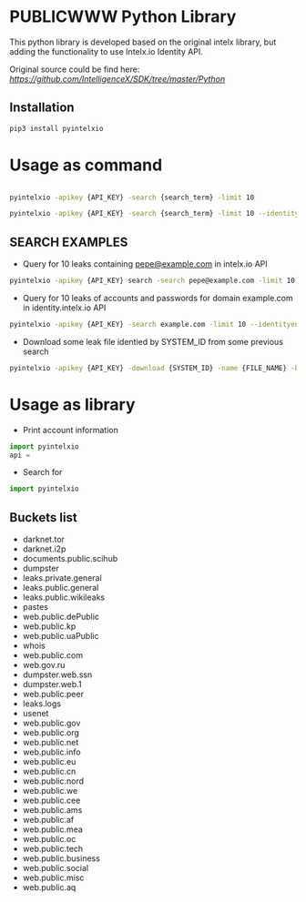 PUBLICWWW Python Library   
========================

This python library is developed based on the original intelx library, but adding the functionality to use Intelx.io Identity API.

Original source could be find here: *https://github.com/IntelligenceX/SDK/tree/master/Python*

Installation
------------

```bash
pip3 install pyintelxio
```

Usage as command
================

```bash 

pyintelxio -apikey {API_KEY} -search {search_term} -limit 10 

pyintelxio -apikey {API_KEY} -search {search_term} -limit 10 --identityenabled

```

SEARCH EXAMPLES
---------------

* Query for 10 leaks containing pepe@example.com in intelx.io API

```bash
pyintelxio -apikey {API_KEY} search -search pepe@example.com -limit 10
```

* Query for 10 leaks of accounts and passwords for domain example.com in identity.intelx.io API

```bash
pyintelxio -apikey {API_KEY} -search example.com -limit 10 --identityenabled
```
* Download some leak file identied by SYSTEM_ID from some previous search

```bash
pyintelxio -apikey {API_KEY} -download {SYSTEM_ID} -name {FILE_NAME} -bucket {BUCKET_NAME}
```


Usage as library
================

* Print account information

```python
import pyintelxio
api = 

```

* Search for 

```python
import pyintelxio
```

## Buckets list
- darknet.tor
- darknet.i2p
- documents.public.scihub
- dumpster
- leaks.private.general
- leaks.public.general
- leaks.public.wikileaks
- pastes
- web.public.dePublic
- web.public.kp
- web.public.uaPublic
- whois 
- web.public.com
- web.gov.ru
- dumpster.web.ssn
- dumpster.web.1
- web.public.peer
- leaks.logs
- usenet
- web.public.gov
- web.public.org
- web.public.net
- web.public.info
- web.public.eu
- web.public.cn
- web.public.nord
- web.public.we
- web.public.cee
- web.public.ams
- web.public.af
- web.public.mea
- web.public.oc
- web.public.tech
- web.public.business
- web.public.social
- web.public.misc
- web.public.aq
